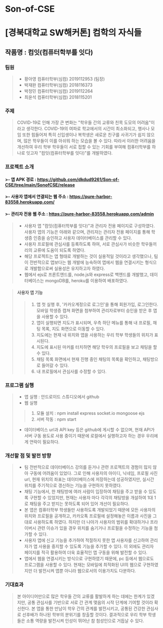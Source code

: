 # Son-of-CSE
# [경북대학교 SW해커톤] 컴학의 자식들
## 작품명 : 컴잇(컴퓨터학부를 잇다) 

### 팀원 
>- 황아영 컴퓨터학부(심컴) 2019112953 (팀장)
>- 박재완 컴퓨터학부(심컴) 2018116373
>- 박정민 컴퓨터학부(심컴) 2019112264
>- 최윤석 컴퓨터학부(심컴) 2018115201

### 주제
>COVID-19로 인해 가장 큰 변화는 "학우들 간의 교류와 친목 도모의 어려움"이라고 생각한다. COVID-19의 여파로 학교에서의 시간이 최소화되고, 행사나 모임 또한 힘들어져 특히 신입생이나 복학생은 새로운 친구를 사귀기가 쉽지 않으며, 많은 학우들이 이를 아쉬워 하는 모습을 볼 수 있다. 따라서 이러한 어려움을 개선하여 우리 학부 학우들이 서로 접할 수 있는 기회를 부여해 컴퓨터학부를 하나로 잇고자 "컴잇(컴퓨터학부를 잇다)"를 개발하였다.

### 프로젝트 소개
#### >- 앱 APK 경로 : https://github.com/dkdud9261/Son-of-CSE/tree/main/SonofCSE/release
#### >- 사용자 앱에서 연결되는 웹 주소 : https://pure-harbor-83558.herokuapp.com/
#### >- 관리자 전용 웹 주소 : https://pure-harbor-83558.herokuapp.com/admin
>- 사용자 앱 "컴잇(컴퓨터학부를 잇다)"과 관리자 전용 페이지로 구성하였다. 사용자 앱의 기능은 아래와 같으며, 관리자는 관리자 전용 페이지를 통해 학생증 인증을 승인하고 사용자 데이터베이스를 관리할 수 있다.
>- 사용자 프로필에 관심사를 등록하도록 하여, 서로 관심사가 비슷한 학우들끼리의 교류에 도움이 되도록 하였다.
>- 해당 프로젝트는 앱 형태로 개발하는 것이 실용적일 것이라고 생각했으나, 팀이 전반적으로 앱보다는 웹 개발에 능숙하여 앱에서 웹을 연결시키는 형식으로 개발함으로써 실용성은 유지하고자 하였다.
>- 웹에서 ejs로 프론트엔드를, node.js와 express로 백엔드를 개발했고, 데이터베이스는 mongoDB를, heroku를 이용하여 배포하였다.

>#### 사용자 앱 기능
>>1. 앱 첫 실행 후, '카카오계정으로 로그인'을 통해 회원가입, 로그인한다. 모바일 학생증 캡쳐 화면을 첨부하여 관리자로부터 승인을 받은 후 앱을 사용할 수 있다.
>>2. 앱이 실행되면 지도가 표시되며, 우측 하단 메뉴를 통해 내 프로필, 채팅 목록, 지도 화면으로 이동할 수 있다.
>>3. 지도에는 현재 내 위치와 앱을 사용하는 우리 학부 학생들의 위치가 표시된다.
>>4. 지도에 표시된 마커를 터치하면 해당 학우의 프로필을 보고 채팅을 할 수 있다.
>>5. 채팅 목록 화면에서 현재 진행 중인 채팅의 목록을 확인하고, 채팅방으로 들어갈 수 있다.
>>6. 내 프로필에서 관심사를 수정할 수 있다.

### 프로그램 실행 
>- 앱 실행 : 안드로이드 스튜디오에서 github
>- 웹 실행
>>1. 모듈 설치 : npm install express socket.io mongoose ejs
>>2. 서버 작동 : npm start
>* 데이터베이스 url과 API key 등은 github에 게시할 수 없으며, 현재 API가 서버 구동 용도로 사용 중이기 때문에 로컬에서 실행하고자 하는 경우 우리에게 연락이 필요하다.

### 개선할 점 및 발전 방향
>- 팀 전반적으로 데이터베이스 강의를 듣거나 관련 프로젝트의 경험이 많지 않아 구동에 어려움이 있었다. 그로 인해 사용자의 아이디, 닉네임, 프로필 사진 url, 현재 위치의 좌표는 데이터베이스에 저장하는데 성공하였지만, 실시간 위치를 주기적으로 갱신하는 기능을 구현하지 못하였다.
>- 채팅 기능에서, 한 채팅방에 여러 사람이 입장하여 채팅을 주고 받을 수 있도록 구현할 수 있었지만, 현재는 사용자 마다 각각의 채팅방을 개설하여 1대 1로 채팅을 주고 받지는 못하도록 되어 있어 개선이 필요하다.
>- 본 앱은 컴퓨터학부 학생들만 사용하도록 개발되었기 때문에 모든 사용자의 위치와 프로필을 공개하고, 카카오톡 프로필에 설정해놓은 이름과 사진을 그대로 사용하도록 하였다. 하지만 더 나아가 사용자의 범위를 확대하거나 프라이버시 관련 이슈가 있을 경우 위치를 숨기거나 프로필을 수정하는 기능을 첨가할 수 있다.
>- 사용자 앱에 신고 기능을 추가하여 적절하지 못한 앱 사용자를 신고하여 관리자가 앱 사용을 중지할 수 있도록 기능을 추가할 수 있다. 이 외에도 관리자 페이지를 적극 활용하여 더욱 효율적인 앱 구동을 위해 발전할 수 있다.
>- 앱에서 웹을 연결시키는 방식으로 구현하였기 때문에, pc 등에서 웹으로도 프로그램을 사용할 수 있다. 현재는 모바일에 최적화된 UI의 웹으로 구현하였지만 더 발전시켜 앱뿐 아니라 웹으로서의 이용가치도 다분하다.

### 기대효과
>본 아이디어만으로 많은 학우들 간의 교류를 활발하게 하는 데에는 한계가 있겠지만, 공통 관심사를 기반으로 서로 간 관계 맺음의 시작 단계에 기여할 것이라 확신한다. 본 앱을 통한 만남이 학우 간의 관계를 발전시키고, 공통된 건강한 관심사로 선후배가 하나된 학부의 분위기를 창출할 것이다. 결과적으로 우리 학부 학생들은 소통 역량을 발전시켜 인성이 뛰어난 참 첨성인으로 거듭날 수 있다.

